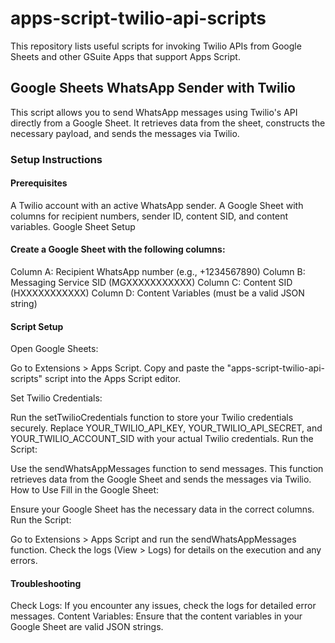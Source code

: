 # apps-script-twilio-api-scripts
This repository lists useful scripts for invoking Twilio APIs from Google Sheets and other GSuite Apps that support Apps Script.

## Google Sheets WhatsApp Sender with Twilio
This script allows you to send WhatsApp messages using Twilio's API directly from a Google Sheet. It retrieves data from the sheet, constructs the necessary payload, and sends the messages via Twilio.

### Setup Instructions
#### Prerequisites
A Twilio account with an active WhatsApp sender.
A Google Sheet with columns for recipient numbers, sender ID, content SID, and content variables.
Google Sheet Setup

#### Create a Google Sheet with the following columns:
Column A: Recipient WhatsApp number (e.g., +1234567890)
Column B: Messaging Service SID (MGXXXXXXXXXXX)
Column C: Content SID (HXXXXXXXXXXX)
Column D: Content Variables (must be a valid JSON string)

#### Script Setup
Open Google Sheets:

Go to Extensions > Apps Script.
Copy and paste the "apps-script-twilio-api-scripts" script into the Apps Script editor.

Set Twilio Credentials:

Run the setTwilioCredentials function to store your Twilio credentials securely.
Replace YOUR_TWILIO_API_KEY, YOUR_TWILIO_API_SECRET, and YOUR_TWILIO_ACCOUNT_SID with your actual Twilio credentials.
Run the Script:

Use the sendWhatsAppMessages function to send messages. This function retrieves data from the Google Sheet and sends the messages via Twilio.
How to Use
Fill in the Google Sheet:

Ensure your Google Sheet has the necessary data in the correct columns.
Run the Script:

Go to Extensions > Apps Script and run the sendWhatsAppMessages function.
Check the logs (View > Logs) for details on the execution and any errors.

#### Troubleshooting
Check Logs: If you encounter any issues, check the logs for detailed error messages.
Content Variables: Ensure that the content variables in your Google Sheet are valid JSON strings.

